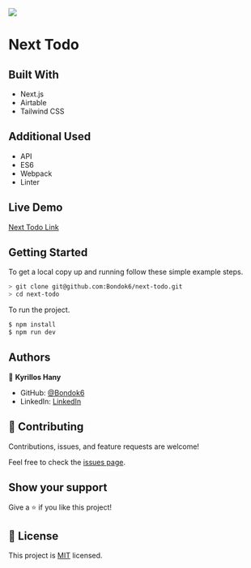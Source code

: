 ![](https://img.shields.io/badge/Microverse-blueviolet)

# Next Todo

> 



## Built With

- Next.js
- Airtable
- Tailwind CSS

## Additional Used

- API
- ES6 
- Webpack
- Linter

## Live Demo

[Next Todo Link]()

## Getting Started

To get a local copy up and running follow these simple example steps.

```bash
> git clone git@github.com:Bondok6/next-todo.git
> cd next-todo
```

To run the project.

```bash
$ npm install
$ npm run dev
```

## Authors

👤 **Kyrillos Hany**

- GitHub: [@Bondok6](https://github.com/Bondok6)
- LinkedIn: [LinkedIn](https://www.linkedin.com/in/kyrillos-hany/)


## 🤝 Contributing

Contributions, issues, and feature requests are welcome!

Feel free to check the [issues page](../../issues/).

## Show your support

Give a ⭐️ if you like this project!

## 📝 License

This project is [MIT](./MIT.md) licensed.
